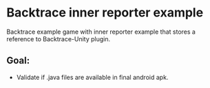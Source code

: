 # Backtrace inner reporter example

Backtrace example game with inner reporter example that stores a reference to Backtrace-Unity plugin.

## Goal:
* Validate if .java files are available in final android apk.